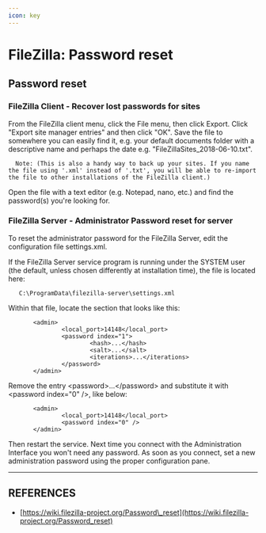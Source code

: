 ```yaml
---
icon: key
---
```


# FileZilla: Password reset

## Password reset <a href="#firstheading" id="firstheading"></a>

### FileZilla Client - Recover lost passwords for sites

From the FileZilla client menu, click the File menu, then click Export. Click "Export site manager entries" and then click "OK". Save the file to somewhere you can easily find it, e.g. your default documents folder with a descriptive name and perhaps the date e.g. "FileZillaSites\_2018-06-10.txt".

```
  Note: (This is also a handy way to back up your sites. If you name the file using '.xml' instead of '.txt', you will be able to re-import the file to other installations of the FileZilla client.)
```

Open the file with a text editor (e.g. Notepad, nano, etc.) and find the password(s) you're looking for.

### FileZilla Server - Administrator Password reset for server

To reset the administrator password for the FileZilla Server, edit the configuration file settings.xml.

If the FileZilla Server service program is running under the SYSTEM user (the default, unless chosen differently at installation time), the file is located here:

```
   C:\ProgramData\filezilla-server\settings.xml
```

Within that file, locate the section that looks like this:

```
       <admin>
               <local_port>14148</local_port>
               <password index="1">
                       <hash>...</hash>
                       <salt>...</salt>
                       <iterations>...</iterations>
               </password>
       </admin>
```

Remove the entry \<password>...\</password> and substitute it with \<password index="0" />, like below:

```
       <admin>
               <local_port>14148</local_port>
               <password index="0" />
       </admin>
```

Then restart the service. Next time you connect with the Administration Interface you won't need any password. As soon as you connect, set a new administration password using the proper configuration pane.

***

## REFERENCES

* [https://wiki.filezilla-project.org/Password\_reset](https://wiki.filezilla-project.org/Password_reset)

